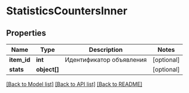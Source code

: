 # StatisticsCountersInner

## Properties
Name | Type | Description | Notes
------------ | ------------- | ------------- | -------------
**item_id** | **int** | Идентификатор объявления | [optional] 
**stats** | **object[]** |  | [optional] 

[[Back to Model list]](../../README.md#documentation-for-models) [[Back to API list]](../../README.md#documentation-for-api-endpoints) [[Back to README]](../../README.md)

